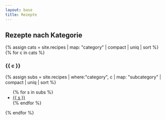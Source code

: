 ```yaml
---
layout: base
title: Rezepte
---
```


<h2>Rezepte nach Kategorie</h2>

{% assign cats = site.recipes | map: "category" | compact | uniq | sort %}
{% for c in cats %}
  <h3>{{ c }}</h3>
  {% assign subs = site.recipes | where:"category", c | map: "subcategory" | compact | uniq | sort %}
  <ul>
  {% for s in subs %}
    <li>
      <a href="{{ '/recipes/' | append: c | append: '/' | append: s | append: '/' | relative_url }}">
        {{ s }}
      </a>
    </li>
  {% endfor %}
  </ul>
{% endfor %}
